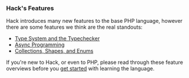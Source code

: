 ### Hack's Features

Hack introduces many new features to the base PHP language, however there are some features we think are the real standouts:

* [Type System and the Typechecker](../overview/typing.md)
* [Async Programming](../overview/async.md)
* [Collections, Shapes, and Enums](../overview/collections.md)


If you're new to Hack, or even to PHP, please read through these feature overviews before you [get started](../getting-started/getting-started.md) with learning the language. 